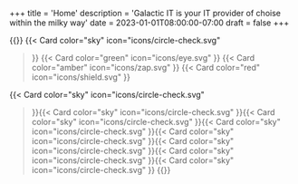 +++
title = 'Home'
description = 'Galactic IT is your IT provider of choise within the milky way'
date = 2023-01-01T08:00:00-07:00
draft = false
+++

<!--{{< hero
    head="IT Support for Earth, Space & Beyond" 
    subhead="One Call for IT Needs at a Hourly Cost"
>}}-->

{{<grid>}}
{{< Card
    color="sky"
    icon="icons/circle-check.svg"
>}}
{{< Card
    color="green"
    icon="icons/eye.svg"
>}}
{{< Card
    color="amber"
    icon="icons/zap.svg"
>}}
{{< Card
    color="red"
    icon="icons/shield.svg"
>}}

{{< Card
    color="sky"
    icon="icons/circle-check.svg"
>}}{{< Card
    color="sky"
    icon="icons/circle-check.svg"
>}}{{< Card
    color="sky"
    icon="icons/circle-check.svg"
>}}{{< Card
    color="sky"
    icon="icons/circle-check.svg"
>}}{{< Card
    color="sky"
    icon="icons/circle-check.svg"
>}}{{< Card
    color="sky"
    icon="icons/circle-check.svg"
>}}{{< Card
    color="sky"
    icon="icons/circle-check.svg"
>}}{{< Card
    color="sky"
    icon="icons/circle-check.svg"
>}}
{{</grid>}}